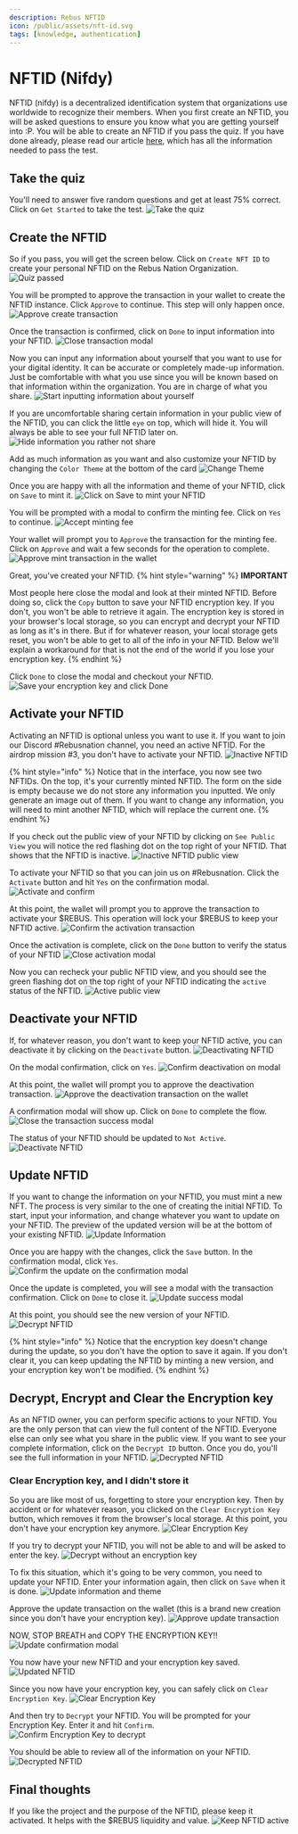```yaml
---
description: Rebus NFTID
icon: /public/assets/nft-id.svg
tags: [knowledge, authentication]
---
```


# NFTID (Nifdy)

NFTID (nifdy) is a decentralized identification system that organizations use worldwide to recognize their members. When you first create an NFTID, you will be asked questions to ensure you know what you are getting yourself into :P. You will be able to create an NFTID if you pass the quiz. If you have done already, please read our article [here](https://www.rebuschain.com/post/nftid-nifdy-a-new-take-on-identity-with-rebus), which has all the information needed to pass the test.

## Take the quiz

You'll need to answer five random questions and get at least 75% correct. Click on `Get Started` to take the test.
![Take the quiz](/public/assets/nftid-1.png)

## Create the NFTID

So if you pass, you will get the screen below. Click on `Create NFT ID` to create your personal NFTID on the Rebus Nation Organization.
![Quiz passed](/public/assets/nftid-2.png)

You will be prompted to approve the transaction in your wallet to create the NFTID instance. Click `Approve` to continue. This step will only happen once.
![Approve create transaction](/public/assets/nftid-3.png)

Once the transaction is confirmed, click on `Done` to input information into your NFTID.
![Close transaction modal](/public/assets/nftid-4.png)

Now you can input any information about yourself that you want to use for your digital identity. It can be accurate or completely made-up information. Just be comfortable with what you use since you will be known based on that information within the organization. You are in charge of what you share.
![Start inputting information about yourself](/public/assets/nftid-5.png)

If you are uncomfortable sharing certain information in your public view of the NFTID, you can click the little `eye` on top, which will hide it. You will always be able to see your full NFTID later on.
![Hide information you rather not share](/public/assets/nftid-6.png)

Add as much information as you want and also customize your NFTID by changing the `Color Theme` at the bottom of the card
![Change Theme](/public/assets/nftid-7.png)

Once you are happy with all the information and theme of your NFTID, click on `Save` to mint it.
![Click on Save to mint your NFTID](/public/assets/nftid-8.png)

You will be prompted with a modal to confirm the minting fee. Click on `Yes` to continue.
![Accept minting fee](/public/assets/nftid-9.png)

Your wallet will prompt you to `Approve` the transaction for the minting fee. Click on `Approve` and wait a few seconds for the operation to complete.
![Approve mint transaction in the wallet](/public/assets/nftid-10.png)

Great, you've created your NFTID.
{% hint style="warning" %}
**IMPORTANT**

Most people here close the modal and look at their minted NFTID. Before doing so, click the `Copy` button to save your NFTID encryption key. If you don't, you won't be able to retrieve it again. The encryption key is stored in your browser's local storage, so you can encrypt and decrypt your NFTID as long as it's in there. But if for whatever reason, your local storage gets reset, you won't be able to get to all of the info in your NFTID. Below we'll explain a workaround for that is not the end of the world if you lose your encryption key.
{% endhint %}

Click `Done` to close the modal and checkout your NFTID.
![Save your encryption key and click Done](/public/assets/nftid-11.png)

## Activate your NFTID
Activating an NFTID is optional unless you want to use it. If you want to join our Discord #Rebusnation channel, you need an active NFTID. For the airdrop mission #3, you don't have to activate your NFTID.
![Inactive NFTID](/public/assets/nftid-12.png)

{% hint style="info" %}
Notice that in the interface, you now see two NFTIDs. On the top, it's your currently minted NFTID. The form on the side is empty because we do not store any information you inputted. We only generate an image out of them. If you want to change any information, you will need to mint another NFTID, which will replace the current one.
{% endhint %}

If you check out the public view of your NFTID by clicking on `See Public View` you will notice the red flashing dot on the top right of your NFTID. That shows that the NFTID is inactive.
![Inactive NFTID public view](/public/assets/nftid-13.png)

To activate your NFTID so that you can join us on #Rebusnation. Click the `Activate` button and hit `Yes` on the confirmation modal.
![Activate and confirm](/public/assets/nftid-14.png)

At this point, the wallet will prompt you to approve the transaction to activate your $REBUS. This operation will lock your $REBUS to keep your NFTID active.
![Confirm the activation transaction](/public/assets/nftid-15.png)

Once the activation is complete, click on the `Done` button to verify the status of your NFTID
![Close activation modal](/public/assets/nftid-16.png)

Now you can recheck your public NFTID view, and you should see the green flashing dot on the top right of your NFTID indicating the `active` status of the NFTID.
![Active public view](/public/assets/nftid-17.png)

## Deactivate your NFTID

If, for whatever reason, you don't want to keep your NFTID active, you can deactivate it by clicking on the `Deactivate` button.
![Deactivating NFTID](/public/assets/nftid-33.png)

On the modal confirmation, click on `Yes`.
![Confirm deactivation on modal](/public/assets/nftid-20.png)

At this point, the wallet will prompt you to approve the deactivation transaction.
![Approve the deactivation transaction on the wallet](/public/assets/nftid-32.png)

A confirmation modal will show up. Click on `Done` to complete the flow.
![Close the transaction success modal](/public/assets/nftid-30.png)

The status of your NFTID should be updated to `Not Active`.
![Deactivate NFTID](/public/assets/nftid-31.png)

## Update NFTID

If you want to change the information on your NFTID, you must mint a new NFT. The process is very similar to the one of creating the initial NFTID. To start, input your information, and change whatever you want to update on your NFTID. The preview of the updated version will be at the bottom of your existing NFTID.
![Update Information](/public/assets/nftid-34.png)

Once you are happy with the changes, click the `Save` button. In the confirmation modal, click `Yes`.
![Confirm the update on the confirmation modal](/public/assets/nftid-35.png)

Once the update is completed, you will see a modal with the transaction confirmation. Click on `Done` to close it.
![Update success modal](/public/assets/nftid-36.png)

At this point, you should see the new version of your NFTID.
![Decrypt NFTID](/public/assets/nftid-37.png)

{% hint style="info" %}
Notice that the encryption key doesn't change during the update, so you don't have the option to save it again. If you don't clear it, you can keep updating the NFTID by minting a new version, and your encryption key won't be modified.
{% endhint %}

## Decrypt, Encrypt and Clear the Encryption key

As an NFTID owner, you can perform specific actions to your NFTID. You are the only person that can view the full content of the NFTID. Everyone else can only see what you share in the public view. If you want to see your complete information, click on the `Decrypt ID` button. Once you do, you'll see the full information in your NFTID.
![Decrypted NFTID](/public/assets/nftid-18.png)

### Clear Encryption key, and I didn't store it

So you are like most of us, forgetting to store your encryption key. Then by accident or for whatever reason, you clicked on the `Clear Encryption Key` button, which removes it from the browser's local storage. At this point, you don't have your encryption key anymore.
![Clear Encryption Key](/public/assets/nftid-26.png)

If you try to decrypt your NFTID, you will not be able to and will be asked to enter the key.
![Decrypt without an encryption key](/public/assets/nftid-19.png)

To fix this situation, which it's going to be very common, you need to update your NFTID. Enter your information again, then click on `Save` when it is done.
![Update information and theme](/public/assets/nftid-22.png)

Approve the update transaction on the wallet (this is a brand new creation since you don't have your encryption key).
![Approve update transaction](/public/assets/nftid-23.png)

NOW, STOP BREATH and COPY THE ENCRYPTION KEY!!
![Update confirmation modal](/public/assets/nftid-24.png)

You now have your new NFTID and your encryption key saved.
![Updated NFTID](/public/assets/nftid-25.png)

Since you now have your encryption key, you can safely click on `Clear Encryption Key`.
![Clear Encryption Key](/public/assets/nftid-26.png)

And then try to `Decrypt` your NFTID. You will be prompted for your Encryption Key. Enter it and hit `Confirm`.
![Confirm Encryption Key to decrypt](/public/assets/nftid-27.png)

You should be able to review all of the information on your NFTID.
![Decrypted NFTID](/public/assets/nftid-28.png)

## Final thoughts

If you like the project and the purpose of the NFTID, please keep it activated. It helps with the $REBUS liquidity and value.
![Keep NFTID active](/public/assets/nftid-29.png)
